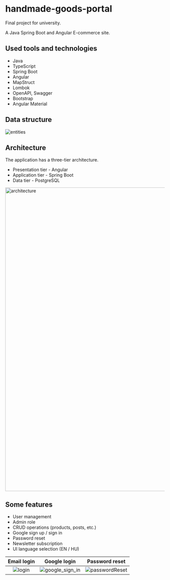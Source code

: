 # handmade-goods-portal
Final project for university.

A Java Spring Boot and Angular E-commerce site.

## Used tools and technologies
 - Java
 - TypeScript
 - Spring Boot
 - Angular
 - MapStruct
 - Lombok
 - OpenAPI, Swagger
 - Bootstrap
 - Angular Material

## Data structure
![entities](https://github.com/Fylota/handmade-goods-portal/assets/36311796/d0de4d0e-e331-4ea5-8568-a3de8699d625)

## Architecture
The application has a three-tier architecture.
* Presentation tier - Angular
* Application tier - Spring Boot
* Data tier - PostgreSQL
<img width="960" alt="architecture" src="https://github.com/Fylota/handmade-goods-portal/assets/36311796/ce0e70c9-b409-4c09-b939-2da61325fe14">

## Some features
* User management
* Admin role
* CRUD operations (products, posts, etc.)
* Google sign up / sign in
* Password reset
* Newsletter subscription
* UI language selection (EN / HU)

Email login                |  Google login             | Password reset
:-------------------------:|:-------------------------:|:-------------------------:
![login](https://github.com/Fylota/handmade-goods-portal/assets/36311796/da9e69be-516b-486d-b5e8-de24f7a7ed77)  |  ![google_sign_in](https://github.com/Fylota/handmade-goods-portal/assets/36311796/b56533e4-3e62-41ed-8504-f90a69658f23) | ![passwordReset](https://github.com/Fylota/handmade-goods-portal/assets/36311796/076207a4-a2ff-4cba-ad17-c2b44f66e350)
 
